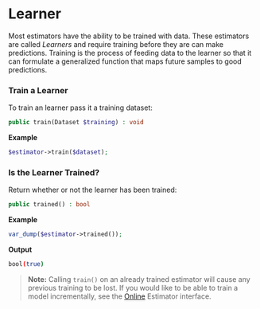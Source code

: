 # Learner
Most estimators have the ability to be trained with data. These estimators are called *Learners* and require training before they are can make predictions. Training is the process of feeding data to the learner so that it can formulate a generalized function that maps future samples to good predictions.

### Train a Learner
To train an learner pass it a training dataset:
```php
public train(Dataset $training) : void
```

**Example**

```php
$estimator->train($dataset);
```

### Is the Learner Trained?
Return whether or not the learner has been trained:
```php
public trained() : bool
```

**Example**

```php
var_dump($estimator->trained());
```

**Output**

```sh
bool(true)
```

> **Note:** Calling `train()` on an already trained estimator will cause any previous training to be lost. If you would like to be able to train a model incrementally, see the [Online](online.md) Estimator interface.